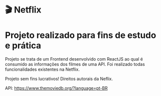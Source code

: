# 🎬 Netflix 
# Projeto realizado para fins de estudo e prática 

Projeto se trata de um Frontend desenvolvido com ReactJS ao qual é consumido as informações dos filmes de uma API. Foi realizado todas funcionalidades existentes na Netflix.

Projeto sem fins lucrativos! Direitos autorais da Neflix.

API: https://www.themoviedb.org/?language=pt-BR
